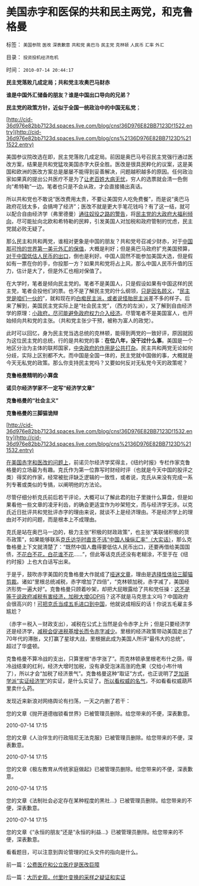 # 美国赤字和医保的共和民主两党，和克鲁格曼

标签： `美国参院` `医改` `深表歉意` `共和党` `奥巴马` `民主党` `克林顿` `人民币` `汇率` `外汇` 

目录： `投资投机经济危机`

时间： `2010-07-14 20:44:17`

**民主党落败几成定局；共和党主攻奥巴马财赤**

**谁是中国外汇储备的朋友？谁是中国出口导向的兄弟？**

**民主党的政策方针，近似于全国一统政治中的中国无私党**；

[http://cid-36d976e82bb7123d.spaces.live.com/blog/cns!36D976E82BB7123D!1522.entry](http://cid-36d976e82bb7123d.spaces.live.com/blog/cns%2136D976E82BB7123D%211522.entry)

美国参议院改选在即，民主党落败几成定局。前因是奥巴马号召民主党强行通过医改方案，结果是共和党猛攻美国赤字大获全胜。医改是很具民粹化的议案，这是美国和欧洲的医改方案总是屡屡不能得到妥善解决，问题越积越多的原因。任何政治家如果真的提出公共医疗不是为了[让老百姓大病无忧](../../../2010/7/14/生命健康皆有价；医改不能为了“看病难看病贵”.md)，穷人的选票就会清一色倒向“希特勒”一边。笔者也只是不会从政，才会直接捅出真话。

所以共和党也不敢说“医改费用太贵，不要让美国穷人吃免费餐”，而是说“奥巴马政府花钱太多，会搞垮了经济”；医改不就是更大手笔花钱吗？有了这一结，就可以配合自由经济学（弗里德曼）[通往奴役之路的警告](../../../2010/1/27/回顾通往奴役的历史之路.md)，将[民主党的大政府大福利倾向](../../../2010/3/28/大政府大福利公有制等同于“国民大家伙合份买消费”.md)，尽可能扯向北欧和希特勒的民粹，引发美国人对加税和政府管制的忧虑，民主党就必败无疑了。

那么民主和共和两党，谁相对更象是中国的朋友？共和党号召减少财赤，对于[中国那可怜的世界第一美元外汇的保值](../../../2009/7/4/IMF不能挽救中国屯积美元的经济危机.md)，大概是利好；但是奥巴马政府扩充美国预算，[对于中国低估人民币的出口](../../../2008/7/18/中国不能简单跟学他国低估本币促进出口的导向.md)，倒也是利好。中国人固然不能参加美国大选，但是假如有一票在你的手，你投那一方？如果共和党将占上风，那么中国人民币升值的压力，估计是大了，但是外汇也相对保值了。

在大学时，笔者是倾向民主党的。笔者不是美国人，只是假设如果有中国这样的民主党，笔者会投他们的票。也不是了解民主党的什么纲领，[只是因名顾义](../../../2009/4/17/形意思维：科学类思维和哲学类思维的根本区别.md)，“[民主党是咱们一伙的](../../../2010/4/26/认人只能污合，认理可以成军.md)”，就和现在的[白痴民主派，或者说怪胎民主派](../../../2010/6/1/民主不允许意识形态口号;不要再搞政治运动.md)差不多的样子。后来了解到，美国民主党实际上是“社会民主党”，（西方的左派），又了解到自由经济学的原理：[小政府，尽可能避免政府权力介入经济](../../../2008/5/18/小政府，并不是弱小的政府.md)。尽管笔者不是美国富人，也开始倾向共和党的主张。（共和党主张少干预，被称为富人的政党）。

此时可以回忆，身为民主党当选总统的克林顿，能得到两党的一致好评，原因就因为这位民主党的总统，行的是共和党的事：**在位八年，没干过什么事**。美国是一个地区分治为主体的联邦国家，[中央政府的作用是公共打杂](../../../2010/5/14/用民主要求政府也要用民主约束自已.md)。民主共和两党无论如何分歧，实际上区别都不大。而中国是全国一体的，民主党就中国做的事，大概就是今天无私党的政策。那么你支持民主党吗？又要如何反对无私党今天的政策呢？

**克鲁格曼精明的小算盘**

**诺贝尔经济学家不一定写“经济学文章”**

**克鲁格曼的“社会主义”**

**克鲁格曼的三脚猫诡辩**

[http://cid-36d976e82bb7123d.spaces.live.com/blog/cns!36D976E82BB7123D!1532.entry](http://cid-36d976e82bb7123d.spaces.live.com/blog/cns%2136D976E82BB7123D%211532.entry)

[在美国赤字和医改的问题上](../../../2010/7/14/美国赤字和医保的共和民主两党，和克鲁格曼.md)，前诺贝尔经济学奖得主，《纽约时报》专栏作家克鲁格曼的立场最为有趣。克氏作为第一位靠写时财经时评（也就是今天中国的股评之类）得奖的作家，经常被批评缺乏逻辑的一致性，或者说，克氏从来没有完成一系列专著或类似的专搞，以阐明他的方法论。

尽管仔细分析克氏前后若干评论，大概可以了解此君的肚子里拨什么算盘，但是如果看他一些文章的凌牙利齿，的确会更适宜作为吵架短文，而与经济学无涉。以克氏近日批评共和党批评赤字的理由来说，就谈不上是经济理由。不是经济学上的理由对不对的问题，而是根本上不成理由。

克氏是站在奥巴马一边的，极力主张“积极的财政政策”，也主张“美联储积极的货币政策”，如果能够联系[克氏访华时直言不讳“中国人操纵汇率”（大实话）](../../../2009/5/14/诺奖资本学家克鲁格曼先生尴尬中国周.md)，那么克鲁格曼上下文就清楚了：“既然中国人蠢得要低估人民币出口，还要再借给美国国债，[不花白不花，白花谁不花](../../../2010/6/29/克鲁格曼和心脏病的中国式疗法.md)……”，但此等话克氏还没有老糊涂，不至于在《纽约时报》上也大白话写出来。

于是乎，鼓吹赤字美国的克鲁格曼大作就成了[哑迷文章](../../../2009/5/5/假装无私！专业化打哑迷诡辩的中国式专家.md)，理由是[选择性体验三脚猫剪裁](../../../2009/7/10/三脚猫真理艺术.md)。诸如“里根总统减税，赤字增加了四倍”，“克林顿加税，赤字减了，美国经济形势一遍大好”。克鲁格曼只顾着吵架，却把大屁眼露给了共和党任操：[这不是等于说政府减税有害经济，加税大增GDP吗](../../../2009/12/10/专家教授嫌中国税收太轻，“向国际接轨”.md)？这不就是马克思主义吗？中国政府会很高兴的！[可把克氏当成五毛进口到中国](../../../2010/6/23/美国是不会为他国的民主而奋斗的.md)，他就说成相反的话！你说五毛雇主多尴尬？

（赤字＝税入－财政支出），减税在公式上当然是会令赤字上升；但是只要经济学还是经济学，[减税会促进税基增长而令赤字减少](../../../2007/10/27/让利于民，增厚国民福祉，更利税基培养.md)。里根的经济政策带动美国走出了70年代的滞胀，又打赢了星球大战，里根据此成为美国人所评“最伟大的总统”，超过了华盛顿。

克鲁格曼不算冷战的支出，只算里根“赤字涨了”。而克林顿承里根老布什之荫，得冷战结束的红利，经济大增时加税，没有承受泡沫高涨的危果（交给小布什啃了），所以才会“加税了经济景气”。克鲁格曼这种“取证”方式，也正说明了[芝加哥学派“实证经济学”](../../../2009/12/31/数学囚徒的芝加哥学派.md)的实证，是什么实证了。[所以看权威的名气](../../../2010/5/10/理性主义科学家是不是很牛逼的大祭师？.md)，不如看看权威葫芦里卖什么药。

发现近来新浪对网络舆论有扫荡，一天之内删了若干：

您的文章《抛开道德枷锁看世界》已被管理员删除。给您带来的不便，深表歉意。

2010-07-14 17:15

您的文章《人治伴生的行政阻尼无法克服》已被管理员删除。给您带来的不便，深表歉意。

2010-07-14 17:15

您的文章《极左教育从传统家庭做起》已被管理员删除。给您带来的不便，深表歉意。

2010-07-14 17:15

您的文章《法制社会必定存在某种程度的黑社...》已被管理员删除。给您带来的不便，深表歉意。

2010-07-14 17:15

您的文章《“永恒的朋友”还是“永恒的利益...》已被管理员删除。给您带来的不便，深表歉意。

看看题目，可以注意到舆论管理的红头文件的指向是什么。



前一篇：[公费医疗和公立医疗是医改巨障](../../../2010/7/14/公费医疗和公立医疗是医改巨障.md)

后一篇：[大历史观，付里叶变换的采样之疑证和实证](../../../2010/7/14/大历史观，付里叶变换的采样之疑证和实证.md)